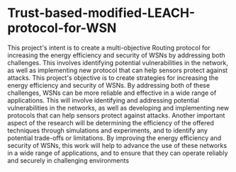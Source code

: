 # Trust-based-modified-LEACH-protocol-for-WSN
This project's intent is to create a multi-objective Routing protocol for increasing the energy efficiency and security of WSNs by addressing both challenges. This involves identifying potential vulnerabilities in the network, as well as implementing new protocol that can help sensors protect against attacks.
This project's objective is to create strategies for increasing the energy efficiency and security
of WSNs. By addressing both of these challenges, WSNs can be more reliable and effective
in a wide range of applications. This will involve identifying and addressing potential
vulnerabilities in the networks, as well as developing and implementing new protocols that
can help sensors protect against attacks.
Another important aspect of the research will be determining the efficiency of the offered
techniques through simulations and experiments, and to identify any potential trade-offs or
limitations. By improving the energy efficiency and security of WSNs, this work will help to
advance the use of these networks in a wide range of applications, and to ensure that they can
operate reliably and securely in challenging environments
